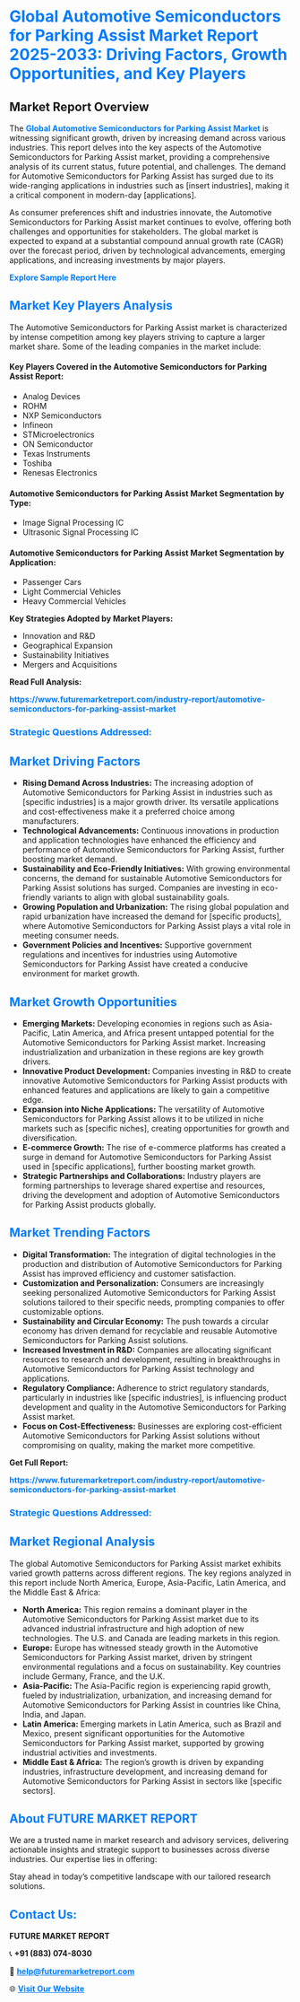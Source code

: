 <h1 style="color: #007BFF;">Global Automotive Semiconductors for Parking Assist Market Report 2025-2033: Driving Factors, Growth Opportunities, and Key Players</h1>

<section id="overview">
<h2>Market Report Overview</h2>
<p>The <a href="https://www.futuremarketreport.com/industry-report/automotive-semiconductors-for-parking-assist-market" style="color: #007BFF; text-decoration: none;"><strong>Global Automotive Semiconductors for Parking Assist Market</strong></a> is witnessing significant growth, driven by increasing demand across various industries. This report delves into the key aspects of the Automotive Semiconductors for Parking Assist market, providing a comprehensive analysis of its current status, future potential, and challenges. The demand for Automotive Semiconductors for Parking Assist has surged due to its wide-ranging applications in industries such as [insert industries], making it a critical component in modern-day [applications].</p>
<p>As consumer preferences shift and industries innovate, the Automotive Semiconductors for Parking Assist market continues to evolve, offering both challenges and opportunities for stakeholders. The global market is expected to expand at a substantial compound annual growth rate (CAGR) over the forecast period, driven by technological advancements, emerging applications, and increasing investments by major players.</p>
</section>

<section id="overview">
<p><a href="https://www.futuremarketreport.com/request-sample/reportId=81783" style="color: #007BFF; text-decoration: none;"><strong>Explore Sample Report Here</strong></a></p>
</section>

<section id="key-players">
<h2 style="color: #007BFF;">Market Key Players Analysis</h2>
<p>The Automotive Semiconductors for Parking Assist market is characterized by intense competition among key players striving to capture a larger market share. Some of the leading companies in the market include:</p>
<h4>Key Players Covered in the Automotive Semiconductors for Parking Assist Report:</h4>
<ul><li>Analog Devices</li><li>ROHM</li><li>NXP Semiconductors</li><li>Infineon</li><li>STMicroelectronics</li><li>ON Semiconductor</li><li>Texas Instruments</li><li>Toshiba</li><li>Renesas Electronics</li></ul>
<h4>Automotive Semiconductors for Parking Assist Market Segmentation by Type:</h4>
<ul><li>Image Signal Processing IC</li><li>Ultrasonic Signal Processing IC</li></ul>

<h4>Automotive Semiconductors for Parking Assist Market Segmentation by Application:</h4>
<ul><li>Passenger Cars</li><li>Light Commercial Vehicles</li><li>Heavy Commercial Vehicles</li></ul>
<p><strong>Key Strategies Adopted by Market Players:</strong></p>
<ul>
<li>Innovation and R&D</li>
<li>Geographical Expansion</li>
<li>Sustainability Initiatives</li>
<li>Mergers and Acquisitions</li>
</ul>
</section>

<section>
<p><strong>Read Full Analysis: </strong></p><a href="https://www.futuremarketreport.com/industry-report/automotive-semiconductors-for-parking-assist-market" style="color: #007BFF; text-decoration: none;"><strong>https://www.futuremarketreport.com/industry-report/automotive-semiconductors-for-parking-assist-market</strong></a>
<h3 style="color: #007BFF;">Strategic Questions Addressed:</h3>
</section>

<section id="driving-factors">
<h2 style="color: #007BFF;">Market Driving Factors</h2>
<ul>
<li><strong>Rising Demand Across Industries:</strong> The increasing adoption of Automotive Semiconductors for Parking Assist in industries such as [specific industries] is a major growth driver. Its versatile applications and cost-effectiveness make it a preferred choice among manufacturers.</li>
<li><strong>Technological Advancements:</strong> Continuous innovations in production and application technologies have enhanced the efficiency and performance of Automotive Semiconductors for Parking Assist, further boosting market demand.</li>
<li><strong>Sustainability and Eco-Friendly Initiatives:</strong> With growing environmental concerns, the demand for sustainable Automotive Semiconductors for Parking Assist solutions has surged. Companies are investing in eco-friendly variants to align with global sustainability goals.</li>
<li><strong>Growing Population and Urbanization:</strong> The rising global population and rapid urbanization have increased the demand for [specific products], where Automotive Semiconductors for Parking Assist plays a vital role in meeting consumer needs.</li>
<li><strong>Government Policies and Incentives:</strong> Supportive government regulations and incentives for industries using Automotive Semiconductors for Parking Assist have created a conducive environment for market growth.</li>
</ul>
</section>

<section id="growth-opportunities">
<h2 style="color: #007BFF;">Market Growth Opportunities</h2>
<ul>
<li><strong>Emerging Markets:</strong> Developing economies in regions such as Asia-Pacific, Latin America, and Africa present untapped potential for the Automotive Semiconductors for Parking Assist market. Increasing industrialization and urbanization in these regions are key growth drivers.</li>
<li><strong>Innovative Product Development:</strong> Companies investing in R&D to create innovative Automotive Semiconductors for Parking Assist products with enhanced features and applications are likely to gain a competitive edge.</li>
<li><strong>Expansion into Niche Applications:</strong> The versatility of Automotive Semiconductors for Parking Assist allows it to be utilized in niche markets such as [specific niches], creating opportunities for growth and diversification.</li>
<li><strong>E-commerce Growth:</strong> The rise of e-commerce platforms has created a surge in demand for Automotive Semiconductors for Parking Assist used in [specific applications], further boosting market growth.</li>
<li><strong>Strategic Partnerships and Collaborations:</strong> Industry players are forming partnerships to leverage shared expertise and resources, driving the development and adoption of Automotive Semiconductors for Parking Assist products globally.</li>
</ul>
</section>

<section id="trending-factors">
<h2 style="color: #007BFF;">Market Trending Factors</h2>
<ul>
<li><strong>Digital Transformation:</strong> The integration of digital technologies in the production and distribution of Automotive Semiconductors for Parking Assist has improved efficiency and customer satisfaction.</li>
<li><strong>Customization and Personalization:</strong> Consumers are increasingly seeking personalized Automotive Semiconductors for Parking Assist solutions tailored to their specific needs, prompting companies to offer customizable options.</li>
<li><strong>Sustainability and Circular Economy:</strong> The push towards a circular economy has driven demand for recyclable and reusable Automotive Semiconductors for Parking Assist solutions.</li>
<li><strong>Increased Investment in R&D:</strong> Companies are allocating significant resources to research and development, resulting in breakthroughs in Automotive Semiconductors for Parking Assist technology and applications.</li>
<li><strong>Regulatory Compliance:</strong> Adherence to strict regulatory standards, particularly in industries like [specific industries], is influencing product development and quality in the Automotive Semiconductors for Parking Assist market.</li>
<li><strong>Focus on Cost-Effectiveness:</strong> Businesses are exploring cost-efficient Automotive Semiconductors for Parking Assist solutions without compromising on quality, making the market more competitive.</li>
</ul>
</section>

<section>
<p><strong>Get Full Report: </strong></p><a href="https://www.futuremarketreport.com/industry-report/automotive-semiconductors-for-parking-assist-market" style="color: #007BFF; text-decoration: none;"><strong>https://www.futuremarketreport.com/industry-report/automotive-semiconductors-for-parking-assist-market</strong></a>
<h3 style="color: #007BFF;">Strategic Questions Addressed:</h3>
</section>


<section id="regional-analysis">
<h2 style="color: #007BFF;">Market Regional Analysis</h2>
<p>The global Automotive Semiconductors for Parking Assist market exhibits varied growth patterns across different regions. The key regions analyzed in this report include North America, Europe, Asia-Pacific, Latin America, and the Middle East & Africa:</p>
<ul>
<li><strong>North America:</strong> This region remains a dominant player in the Automotive Semiconductors for Parking Assist market due to its advanced industrial infrastructure and high adoption of new technologies. The U.S. and Canada are leading markets in this region.</li>
<li><strong>Europe:</strong> Europe has witnessed steady growth in the Automotive Semiconductors for Parking Assist market, driven by stringent environmental regulations and a focus on sustainability. Key countries include Germany, France, and the U.K.</li>
<li><strong>Asia-Pacific:</strong> The Asia-Pacific region is experiencing rapid growth, fueled by industrialization, urbanization, and increasing demand for Automotive Semiconductors for Parking Assist in countries like China, India, and Japan.</li>
<li><strong>Latin America:</strong> Emerging markets in Latin America, such as Brazil and Mexico, present significant opportunities for the Automotive Semiconductors for Parking Assist market, supported by growing industrial activities and investments.</li>
<li><strong>Middle East & Africa:</strong> The region’s growth is driven by expanding industries, infrastructure development, and increasing demand for Automotive Semiconductors for Parking Assist in sectors like [specific sectors].</li>
</ul>
</section>

<footer>
<h2 style="color: #007BFF;">About FUTURE MARKET REPORT</h2>
<p>We are a trusted name in market research and advisory services, delivering actionable insights and strategic support to businesses across diverse industries. Our expertise lies in offering:</p>

<p>Stay ahead in today’s competitive landscape with our tailored research solutions.</p>

<h2 style="color: #007BFF;">Contact Us:</h2>
<p><strong>FUTURE MARKET REPORT</strong></p>
<p>📞 <strong>+91 (883) 074-8030</strong></p>
<p>📧 <strong><a href="mailto:help@futuremarketreport.com" style="color: #007BFF;">help@futuremarketreport.com</a></strong></p>
<p>🌐 <strong><a href="https://www.futuremarketreport.com/" style="color: #007BFF;">Visit Our Website</a></strong></p>
</footer>